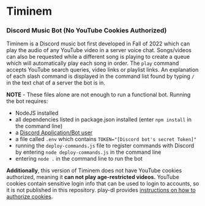 # Timinem
### Discord Music Bot (No YouTube Cookies Authorized)

Timinem is a Discord music bot first developed in Fall of 2022 which can play the audio of any YouTube video in a server voice chat. Songs/videos can also be requested while a different song is playing to create a queue which will automatically play each song in order. The `play` command accepts YouTube search queries, video links or playlist links. An explanation of each slash command is displayed in the command list found by typing `/` in the text chat of a server the bot is in.

**NOTE** - These files alone are not enough to run a functional bot. Running the bot requires:
- NodeJS installed
- all dependencies listed in package.json installed (enter `npm install` in the command line)
- a [Discord Application/Bot user](https://discord.com/developers/applications)
- a file called `.env` which contains `TOKEN="[Discord bot's secret Token]"`
- running the `deploy-commands.js` file to register commands with Discord by entering `node deploy-commands.js` in the command line
- entering `node .` in the command line to run the bot

**Additionally**, this version of Timinem does not have YouTube cookies authorized, meaning it **can not play age-restricted videos.** YouTube cookies contain sensitive login info that can be used to login to accounts, so it is not published in this repository. play-dl provides [instructions on how to authorize cookies](https://github.com/play-dl/play-dl/tree/main/instructions).